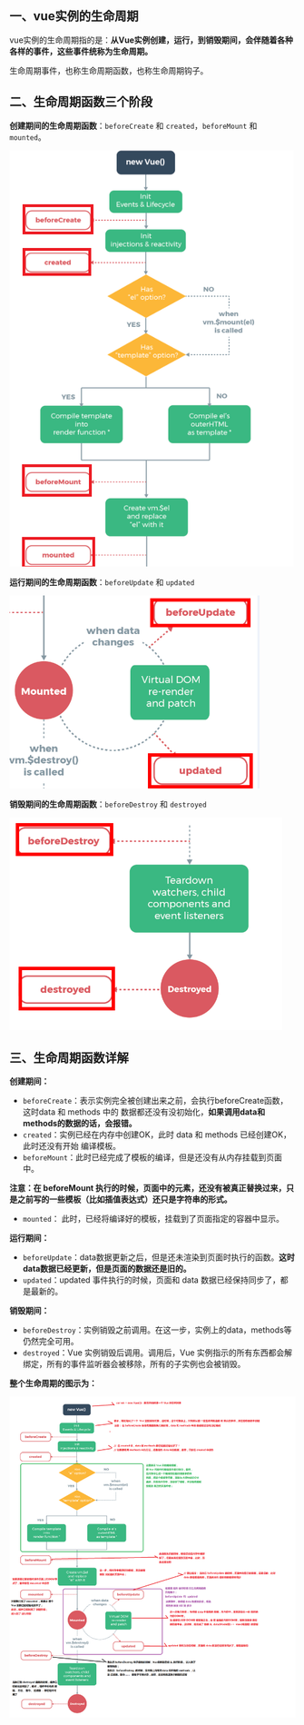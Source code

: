 ## 一、vue实例的生命周期

vue实例的生命周期指的是：**从Vue实例创建，运行，到销毁期间，会伴随着各种各样的事件，这些事件统称为生命周期。**

生命周期事件，也称生命周期函数，也称生命周期钩子。



## 二、生命周期函数三个阶段

**创建期间的生命周期函数**：`beforeCreate` 和 `created`，`beforeMount` 和 `mounted`。

![](images/6.png)





**运行期间的生命周期函数**：`beforeUpdate` 和  `updated`

![](images/7.png)





**销毁期间的生命周期函数**：`beforeDestroy` 和 `destroyed`

![](images/8.png)





## 三、生命周期函数详解

**创建期间：**

- `beforeCreate`：表示实例完全被创建出来之前，会执行beforeCreate函数，这时data 和 methods 中的 数据都还没有没初始化，**如果调用data和methods的数据的话，会报错。**  
- `created`：实例已经在内存中创建OK，此时 data 和 methods 已经创建OK，此时还没有开始 编译模板。
- `beforeMount`：此时已经完成了模板的编译，但是还没有从内存挂载到页面中。

**注意：在 beforeMount 执行的时候，页面中的元素，还没有被真正替换过来，只是之前写的一些模板（比如插值表达式）还只是字符串的形式。**

- `mounted`： 此时，已经将编译好的模板，挂载到了页面指定的容器中显示。



**运行期间：**

- `beforeUpdate`：data数据更新之后，但是还未渲染到页面时执行的函数。**这时data数据已经更新，但是页面的数据还是旧的。**
- `updated`：updated 事件执行的时候，页面和 data 数据已经保持同步了，都是最新的。



**销毁期间：**

- `beforeDestroy`：实例销毁之前调用。在这一步，实例上的data，methods等仍然完全可用。
- `destroyed`：Vue 实例销毁后调用。调用后，Vue 实例指示的所有东西都会解绑定，所有的事件监听器会被移除，所有的子实例也会被销毁。







**整个生命周期的图示为：**

![](images/lifecycle.png)



